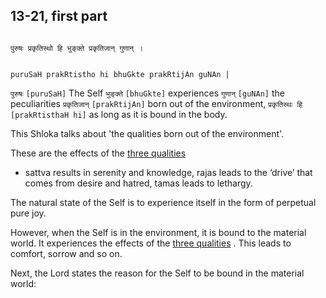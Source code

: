 ## 13-21, first part


```shloka-sa

पुरुषः प्रकृतिस्थो हि भुङ्क्ते प्रकृतिजान् गुणान् ।

```
```shloka-sa-hk

puruSaH prakRtistho hi bhuGkte prakRtijAn guNAn |

```
`पुरुषः` `[puruSaH]` The Self `भुङ्क्ते` `[bhuGkte]` experiences `गुणान्` `[guNAn]` the peculiarities `प्रकृतिजान्` `[prakRtijAn]` born out of the environment, `प्रकृतिस्थः हि` `[prakRtisthaH hi]` as long as it is bound in the body.

This Shloka talks about 'the qualities born out of the environment'. 

These are the effects of the 
[three qualities](satva_rajas_tamas)
 - sattva results in serenity and knowledge, rajas leads to the ‘drive’ that comes from desire and hatred, tamas leads to lethargy. 

The natural state of the Self is to experience itself in the form of perpetual pure joy. 

However, when the Self is in the environment, it is bound to the material world. It experiences the effects of the 
[three qualities](satva_rajas_tamas)
. This leads to comfort, sorrow and so on.

Next, the Lord states the reason for the Self to be bound in the material world:


